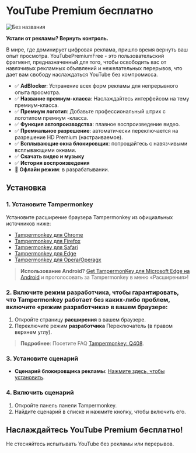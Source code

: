 # YouTube Premium бесплатно

![Без названия](https://github.com/user-attachments/assets/e4a6fa30-68f0-4dee-856c-2653b0168402)


**Устали от рекламы? Вернуть контроль.**

В мире, где доминирует цифровая реклама, пришло время вернуть ваш опыт просмотра. YouTubePremiumFree - это пользовательский фрагмент, предназначенный для того, чтобы освободить вас от навязчивых рекламных объявлений и нежелательных перерывов, что дает вам свободу наслаждаться YouTube без компромисса.

- ✅ **AdBlocker**: Устранение всех форм рекламы для непрерывного опыта просмотра.
- ✅ **Название премиум-класса**: Наслаждайтесь интерфейсом на тему премиум-класса.
- ✅ **Премиум логотип**: Добавьте профессиональный штрих с логотипом премиум -класса.
- ✅ **Функция автопроизводства**: плавное воспроизведение видео.
- ✅ **Премиальное разрешение**: автоматически переключается на разрешение HD Premium (настраиваемое).
- ✅ **Всплывающие окна блокировщик**: попрощайтесь с навязчивыми всплывающими окнами.
- ✅ **Скачать видео и музыку**
- ✅ **История воспроизведения**
- 🚧 **Офлайн режим**: в разрабатывании.

## Установка

### 1. Установите Tampermonkey

Установите расширение браузера Tampermonkey из официальных источников ниже:

 - [Tampermonkey для Chrome](https://chromewebstore.google.com/detail/tampermonkey/dhdgffkkebhmkfjojejmpbldmpobfkfo)
 - [Tampermonkey для Firefox](https://addons.mozilla.org/firefox/addon/tampermonkey/)
 - [Tampermonkey для Safari](https://www.tampermonkey.net/?browser=safari)
 - [Tampermonkey для Edge](https://microsoftedge.microsoft.com/addons/detail/tampermonkey/iikmkjmpaadaobahmlepeloendndfphd)
 - [Tampermonkey для Opera/Operagx](https://addons.opera.com/extensions/details/tampermonkey-beta/)

> **Использование Android?** 
> [Get TampermonKey для Microsoft Edge на Android](https://play.google.com/store/apps/details?id=com.microsoft.emmx) и проголосовать за Tampermonkey в меню «Расширения»!

### 2. Включите режим разработчика, чтобы гарантировать, что Tampermonkey работает без каких-либо проблем, включите «режим разработчика» в вашем браузере:

 1. Откройте страницу **расширения** в вашем браузере.
 2. Переключите режим **разработчика** Переключатель (в правом верхнем углу).

> **Подробнее**: Посетите FAQ [Tampermonkey: Q408](https://www.tampermonkey.net/faq.php#q408).

### 3. Установите сценарий

 - **Сценарий блокировщика рекламы**: [Нажмите здесь, чтобы установить](YouTube-Premium-Free.user.js?raw=True).

### 4. Включить сценарий

 1. Откройте панель панели Tampermonkey.
 2. Найдите сценарий в списке и нажмите кнопку, чтобы включить его.

## Наслаждайтесь YouTube Premium бесплатно!

Не стесняйтесь испытывать YouTube без рекламы или перерывов.
